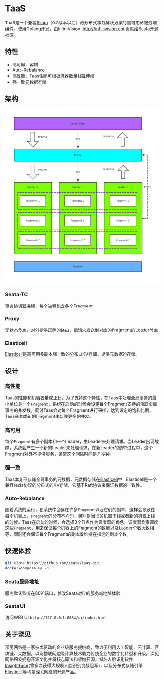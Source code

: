 # TaaS
TaaS是一个兼容[Seata](https://github.com/seata/seata)（0.5版本以后）的分布式事务解决方案的高可用的服务端组件，使用Golang开发，由InfiniVision (http://infinivision.cn) 贡献给Seata开源社区。

## 特性
- 高可用，容错
- Auto-Rebalance
- 高性能，Taas性能可根据机器数量线性伸缩
- 强一致元数据存储

## 架构
![](./images/taas.png)

### Seata-TC
事务协调器进程，每个进程包含多个Fragment

### Proxy
无状态节点，对外提供正确的路由，把请求发送到对应的Fragment的Leader节点

### Elasticell
[Elasticell](https://github.com/deepfabric/elasticell)是高可用多副本强一致的分布式KV存储，提供元数据的存储。

## 设计
### 高性能
Taas的性能和机器数量成正比，为了支持这个特性，在Taas中处理全局事务的最小单位是一个`Fragment`，系统在启动的时候会设定每个Fragment支持的活跃全局事务的并发数，同时Taas会对每个Fragment进行采样，达到设定的饱和比例，Taas会生成新的Fragment来处理更多的并发。

### 高可用
每个`Fragment`有多个副本和一个Leader，由Leader来处理请求。当Leader出现故障，系统会产生一个新的Leader来处理请求，在新Leader的选举过程中，这个Fragment对外不提供服务，通常这个间隔时间是几秒钟。

### 强一致
Taas本身不存储全局事务的元数据，元数据存储在[Elasticell](https://github.com/deepfabric/elasticell)中，Elasticell是一个兼容redis协议的分布式的KV存储，它基于Raft协议来保证数据的一致性。

### Auto-Rebalance
随着系统的运行，在系统中会存在许多`Fragment`以及它们的副本，这样会导致在每个机器上，`Fragment`的分布不均匀，特别是当旧的机器下线或者新的机器上线的时候。Taas在启动的时候，会选择3个节点作为调度器的角色，调度器负责调度这些`Fragment`，用来保证每个机器上的Fragment的数量以及Leader个数大致相等，同时还会保证每个Fragment的副本数维持在指定的副本个数。

## 快速体验
```bash
git clone https://github.com/seata/taas.git
docker-compose up -d
```

### Seata服务地址
服务默认监听在8091端口，修改Seata对应的服务端地址体验

### Seata UI 
访问WEB UI `http://127.0.0.1:8084/ui/index.html`

## 关于深见
深见网络是一家技术驱动的企业级服务提供商，致力于利用人工智能、云计算、区块链、大数据，以及物联网边缘计算技术助力传统企业的数字化转型和升级。深见网络积极拥抱开源文化并将核心算法和架构开源，知名人脸识别软件[InsightFace](https://github.com/deepinsight/insightface)(曾多次获得大规模人脸识别挑战冠军)，以及分布式存储引擎[Elasticell](https://github.com/deepfabric/elasticell)等均是深见网络的开源产品。


